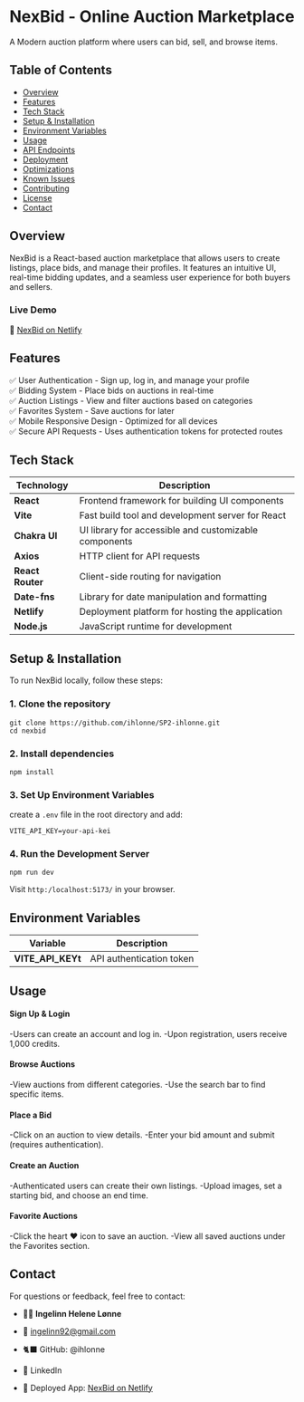 # NexBid - Online Auction Marketplace

A Modern auction platform where users can bid, sell, and browse items.

## Table of Contents

- [Overview](#overview)
- [Features](#features)
- [Tech Stack](#tech-stack)
- [Setup & Installation](#setup--installation)
- [Environment Variables](#environment-variables)
- [Usage](#usage)
- [API Endpoints](#api-endpoints)
- [Deployment](#deployment)
- [Optimizations](#optimizations)
- [Known Issues](#known-issues)
- [Contributing](#contributing)
- [License](#license)
- [Contact](#contact)

## Overview

NexBid is a React-based auction marketplace that allows users to create listings, place bids, and manage their profiles. It features an intuitive UI, real-time bidding updates, and a seamless user experience for both buyers and sellers.

### Live Demo

🎉 [NexBid on Netlify](https://sp2-ihlonne.netlify.app/)

## Features

✅ User Authentication - Sign up, log in, and manage your profile<br>
✅ Bidding System - Place bids on auctions in real-time<br>
✅ Auction Listings - View and filter auctions based on categories<br>
✅ Favorites System - Save auctions for later<br>
✅ Mobile Responsive Design - Optimized for all devices<br>
✅ Secure API Requests - Uses authentication tokens for protected routes<br>

## Tech Stack

| Technology       | Description                                           |
| ---------------- | ----------------------------------------------------- |
| **React**        | Frontend framework for building UI components         |
| **Vite**         | Fast build tool and development server for React      |
| **Chakra UI**    | UI library for accessible and customizable components |
| **Axios**        | HTTP client for API requests                          |
| **React Router** | Client-side routing for navigation                    |
| **Date-fns**     | Library for date manipulation and formatting          |
| **Netlify**      | Deployment platform for hosting the application       |
| **Node.js**      | JavaScript runtime for development                    |

## Setup & Installation

To run NexBid locally, follow these steps:

### 1. Clone the repository

```
git clone https://github.com/ihlonne/SP2-ihlonne.git
cd nexbid
```

### 2. Install dependencies

```
npm install
```

### 3. Set Up Environment Variables

create a `.env` file in the root directory and add:

```
VITE_API_KEY=your-api-kei
```

### 4. Run the Development Server

```
npm run dev
```

Visit `http:/localhost:5173/` in your browser.

## Environment Variables

| Variable          | Description              |
| ----------------- | ------------------------ |
| **VITE_API_KEYt** | API authentication token |

## Usage

#### Sign Up & Login

-Users can create an account and log in.
-Upon registration, users receive 1,000 credits.

#### Browse Auctions

-View auctions from different categories.
-Use the search bar to find specific items.

#### Place a Bid

-Click on an auction to view details.
-Enter your bid amount and submit (requires authentication).

#### Create an Auction

-Authenticated users can create their own listings.
-Upload images, set a starting bid, and choose an end time.

#### Favorite Auctions

-Click the heart ❤️ icon to save an auction.
-View all saved auctions under the Favorites section.

## Contact

For questions or feedback, feel free to contact:

- 👩🏽 **Ingelinn Helene Lønne**
- 📨 ingelinn92@gmail.com

- 🐈‍⬛ GitHub: @ihlonne
- 🔗 LinkedIn
- 🛜 Deployed App: [NexBid on Netlify](https://sp2-ihlonne.netlify.app/)
